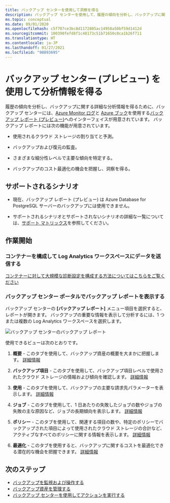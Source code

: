 ```yaml
---
title: バックアップ センターを使用して洞察を得る
description: バックアップ センターを使用して、履歴の傾向を分析し、バックアップに関する詳細な洞察を得る方法について説明します。
ms.topic: conceptual
ms.date: 09/01/2020
ms.openlocfilehash: c5f707ce3bc8d1172805ac14958a50bf59d1412d
ms.sourcegitcommit: 100390fefd8f1c48173c51b71650c8ca1b26f711
ms.translationtype: HT
ms.contentlocale: ja-JP
ms.lasthandoff: 01/27/2021
ms.locfileid: "98893695"
---
```

# <a name="obtain-insights-using-backup-center-preview"></a>バックアップ センター (プレビュー) を使用して分析情報を得る

履歴の傾向を分析し、バックアップに関する詳細な分析情報を得るために、バックアップ センターには、[Azure Monitor ログ](../azure-monitor/platform/data-platform-logs.md)と [Azure ブック](../azure-monitor/platform/workbooks-overview.md)を使用する[バックアップ レポート (プレビュー)](configure-reports.md)へのインターフェイスが用意されています。 バックアップ レポートには次の機能が用意されています。

- 使用されるクラウド ストレージの割り当てと予測。

- バックアップおよび復元の監査。

- さまざまな細分性レベルで主要な傾向を特定する。

- バックアップのコスト最適化の機会を把握し、洞察を得る。

## <a name="supported-scenarios"></a>サポートされるシナリオ

- 現在、バックアップ レポート (プレビュー) は Azure Database for PostgreSQL サーバーのバックアップには使用できません。

- サポートされるシナリオとサポートされないシナリオの詳細な一覧については、[サポート マトリックス](backup-center-support-matrix.md)を参照してください。

## <a name="get-started"></a>作業開始

### <a name="configure-your-vaults-to-send-data-to-a-log-analytics-workspace"></a>コンテナーを構成して Log Analytics ワークスペースにデータを送信する

[コンテナーに対して大規模な診断設定を構成する方法についてはこちらをご覧ください](./configure-reports.md#get-started)

### <a name="view-backup-reports-in-the-backup-center-portal"></a>バックアップ センター ポータルでバックアップ レポートを表示する

バックアップ センターの **[バックアップ レポート]** メニュー項目を選択すると、レポートが開きます。 バックアップの重要な情報を表示して分析するには、1 つまたは複数の Log Analytics ワークスペースを選択します。

![バックアップ センターのバックアップ レポート](./media/backup-center-obtain-insights/backup-center-backup-reports.png)

使用できるビューは次のとおりです。

1. **概要** - このタブを使用して、バックアップ資産の概要を大まかに把握します。 [詳細情報](./configure-reports.md#summary)

1. **バックアップ項目** - このタブを使用して、バックアップ項目レベルで使用されたクラウド ストレージの情報および傾向を確認します。 [詳細情報](./configure-reports.md#backup-items)

1. **使用** - このタブを使用して、バックアップの主要な請求先パラメーターを表示します。 [詳細情報](./configure-reports.md#usage)

1. **ジョブ** - このタブを使用して、1 日あたりの失敗したジョブの数やジョブの失敗の主な原因など、ジョブの長期傾向を表示します。 [詳細情報](./configure-reports.md#jobs)

1. **ポリシー** - このタブを使用して、関連する項目の数や、特定のポリシーでバックアップされた項目によって使用されたクラウド ストレージの合計など、アクティブなすべてのポリシーに関する情報を表示します。 [詳細情報](./configure-reports.md#policies)

1. **最適化** - このタブを使用すると、バックアップに関するコストを最適化できる潜在的な機会を把握できます。 [詳細情報](./configure-reports.md#optimize)

## <a name="next-steps"></a>次のステップ

- [バックアップを監視および操作する](backup-center-monitor-operate.md)
- [バックアップ資産を管理する](backup-center-govern-environment.md)
- [バックアップ センターを使用してアクションを実行する](backup-center-actions.md)
